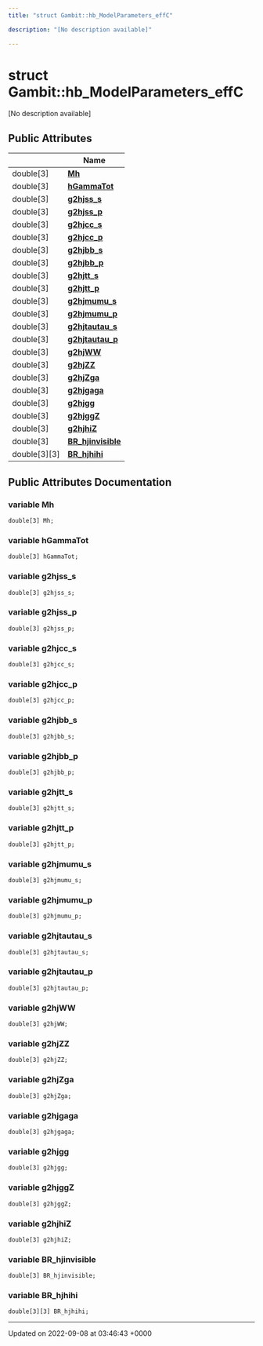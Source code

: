 ```yaml
---
title: "struct Gambit::hb_ModelParameters_effC"

description: "[No description available]"

---
```


# struct Gambit::hb_ModelParameters_effC



[No description available]

## Public Attributes

|                | Name           |
| -------------- | -------------- |
| double[3] | **[Mh](/documentation/code/classes/structgambit_1_1hb__modelparameters__effc/#variable-mh)**  |
| double[3] | **[hGammaTot](/documentation/code/classes/structgambit_1_1hb__modelparameters__effc/#variable-hgammatot)**  |
| double[3] | **[g2hjss_s](/documentation/code/classes/structgambit_1_1hb__modelparameters__effc/#variable-g2hjss-s)**  |
| double[3] | **[g2hjss_p](/documentation/code/classes/structgambit_1_1hb__modelparameters__effc/#variable-g2hjss-p)**  |
| double[3] | **[g2hjcc_s](/documentation/code/classes/structgambit_1_1hb__modelparameters__effc/#variable-g2hjcc-s)**  |
| double[3] | **[g2hjcc_p](/documentation/code/classes/structgambit_1_1hb__modelparameters__effc/#variable-g2hjcc-p)**  |
| double[3] | **[g2hjbb_s](/documentation/code/classes/structgambit_1_1hb__modelparameters__effc/#variable-g2hjbb-s)**  |
| double[3] | **[g2hjbb_p](/documentation/code/classes/structgambit_1_1hb__modelparameters__effc/#variable-g2hjbb-p)**  |
| double[3] | **[g2hjtt_s](/documentation/code/classes/structgambit_1_1hb__modelparameters__effc/#variable-g2hjtt-s)**  |
| double[3] | **[g2hjtt_p](/documentation/code/classes/structgambit_1_1hb__modelparameters__effc/#variable-g2hjtt-p)**  |
| double[3] | **[g2hjmumu_s](/documentation/code/classes/structgambit_1_1hb__modelparameters__effc/#variable-g2hjmumu-s)**  |
| double[3] | **[g2hjmumu_p](/documentation/code/classes/structgambit_1_1hb__modelparameters__effc/#variable-g2hjmumu-p)**  |
| double[3] | **[g2hjtautau_s](/documentation/code/classes/structgambit_1_1hb__modelparameters__effc/#variable-g2hjtautau-s)**  |
| double[3] | **[g2hjtautau_p](/documentation/code/classes/structgambit_1_1hb__modelparameters__effc/#variable-g2hjtautau-p)**  |
| double[3] | **[g2hjWW](/documentation/code/classes/structgambit_1_1hb__modelparameters__effc/#variable-g2hjww)**  |
| double[3] | **[g2hjZZ](/documentation/code/classes/structgambit_1_1hb__modelparameters__effc/#variable-g2hjzz)**  |
| double[3] | **[g2hjZga](/documentation/code/classes/structgambit_1_1hb__modelparameters__effc/#variable-g2hjzga)**  |
| double[3] | **[g2hjgaga](/documentation/code/classes/structgambit_1_1hb__modelparameters__effc/#variable-g2hjgaga)**  |
| double[3] | **[g2hjgg](/documentation/code/classes/structgambit_1_1hb__modelparameters__effc/#variable-g2hjgg)**  |
| double[3] | **[g2hjggZ](/documentation/code/classes/structgambit_1_1hb__modelparameters__effc/#variable-g2hjggz)**  |
| double[3] | **[g2hjhiZ](/documentation/code/classes/structgambit_1_1hb__modelparameters__effc/#variable-g2hjhiz)**  |
| double[3] | **[BR_hjinvisible](/documentation/code/classes/structgambit_1_1hb__modelparameters__effc/#variable-br-hjinvisible)**  |
| double[3][3] | **[BR_hjhihi](/documentation/code/classes/structgambit_1_1hb__modelparameters__effc/#variable-br-hjhihi)**  |

## Public Attributes Documentation

### variable Mh

```
double[3] Mh;
```


### variable hGammaTot

```
double[3] hGammaTot;
```


### variable g2hjss_s

```
double[3] g2hjss_s;
```


### variable g2hjss_p

```
double[3] g2hjss_p;
```


### variable g2hjcc_s

```
double[3] g2hjcc_s;
```


### variable g2hjcc_p

```
double[3] g2hjcc_p;
```


### variable g2hjbb_s

```
double[3] g2hjbb_s;
```


### variable g2hjbb_p

```
double[3] g2hjbb_p;
```


### variable g2hjtt_s

```
double[3] g2hjtt_s;
```


### variable g2hjtt_p

```
double[3] g2hjtt_p;
```


### variable g2hjmumu_s

```
double[3] g2hjmumu_s;
```


### variable g2hjmumu_p

```
double[3] g2hjmumu_p;
```


### variable g2hjtautau_s

```
double[3] g2hjtautau_s;
```


### variable g2hjtautau_p

```
double[3] g2hjtautau_p;
```


### variable g2hjWW

```
double[3] g2hjWW;
```


### variable g2hjZZ

```
double[3] g2hjZZ;
```


### variable g2hjZga

```
double[3] g2hjZga;
```


### variable g2hjgaga

```
double[3] g2hjgaga;
```


### variable g2hjgg

```
double[3] g2hjgg;
```


### variable g2hjggZ

```
double[3] g2hjggZ;
```


### variable g2hjhiZ

```
double[3] g2hjhiZ;
```


### variable BR_hjinvisible

```
double[3] BR_hjinvisible;
```


### variable BR_hjhihi

```
double[3][3] BR_hjhihi;
```


-------------------------------

Updated on 2022-09-08 at 03:46:43 +0000